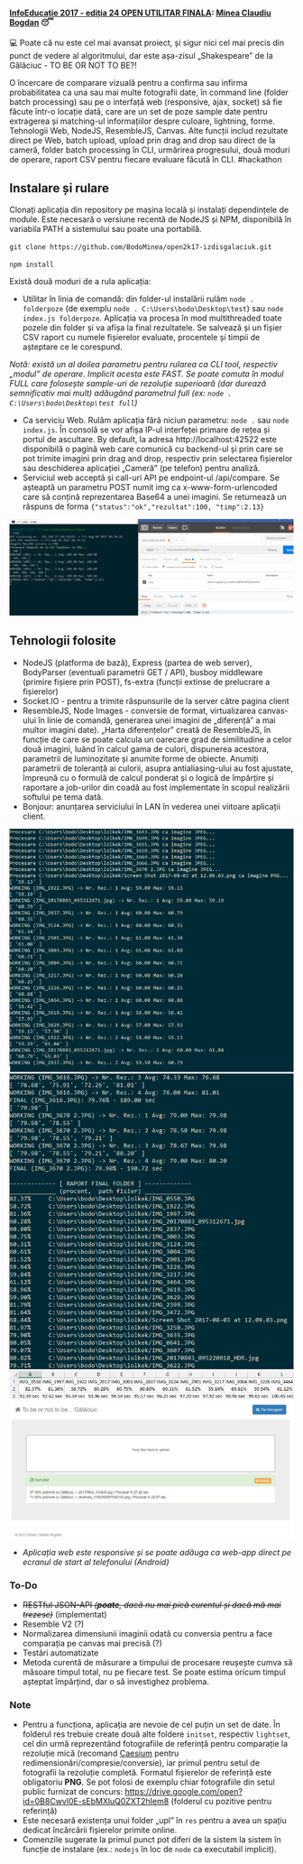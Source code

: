 #### [InfoEducație 2017 - ediția 24 OPEN UTILITAR FINALA](https://infoeducatie.ro/): [Minea Claudiu Bogdan](http://community.infoeducatie.ro/t/transitkit-cloud-based-intelligent-transportation-system-utilitar-bucuresti-lucrari-2017-nationala/4406) :sleeping:
:computer: Poate că nu este cel mai avansat proiect, și sigur nici cel mai precis din punct de vedere al algoritmului, dar este așa-zisul „Shakespeare” de la Gălăciuc - TO BE OR NOT TO BE?!

O încercare de comparare vizuală pentru a confirma sau infirma probabilitatea ca una sau mai multe fotografii date, în command line (folder batch processing) sau pe o interfață web (responsive, ajax, socket) să fie făcute într-o locație dată, care are un set de poze sample date pentru extragerea și matching-ul informațiilor despre culoare, lightning, forme. Tehnologii Web, NodeJS, ResembleJS, Canvas. Alte funcții includ rezultate direct pe Web, batch upload, upload prin drag and drop sau direct de la cameră, folder batch processing în CLI, urmărirea progresului, două moduri de operare, raport CSV pentru fiecare evaluare făcută în CLI.  #hackathon

## Instalare și rulare 
Clonați aplicația din repository pe mașina locală și instalați dependințele de module. Este necesară o versiune recentă de NodeJS și NPM, disponibilă în variabila PATH a sistemului sau poate una portabilă.

`git clone https://github.com/BodoMinea/open2k17-izdisgalaciuk.git`

`npm install`

Există două moduri de a rula aplicația:

- Utilitar în linia de comandă: din folder-ul instalării rulăm `node . folderpoze` (de exemplu `node . C:\Users\bodo\Desktop\test`) sau `node index.js folderpoze`. Aplicația va procesa în mod multithreaded toate pozele din folder și va afișa la final rezultatele. Se salvează și un fișier CSV raport cu numele fișierelor evaluate, procentele și timpii de așteptare ce le corespund.

_Notă: există un al doilea parametru pentru rularea ca CLI tool, respectiv „modul” de operare. Implicit acesta este FAST. Se poate comuta în modul FULL care folosește sample-uri de rezoluție superioară (dar durează semnificativ mai mult) adăugând parametrul full (ex: `node . C:\Users\bodo\Desktop\test full`)_
- Ca serviciu Web. Rulăm aplicația fără niciun parametru: `node .` sau `node index.js`. În consolă se vor afișa IP-ul interfeței primare de rețea și portul de ascultare. By default, la adresa http://localhost:42522 este disponibilă o pagină web care comunică cu backend-ul și prin care se pot trimite imagini prin drag and drop, respectiv prin selectarea fișierelor sau deschiderea aplicației „Cameră” (pe telefon) pentru analiză.
- Serviciul web acceptă și call-uri API pe endpoint-ul /api/compare. Se așteaptă un parametru POST numit img ca x-www-form-urlencoded care să conțină reprezentarea Base64 a unei imagini. Se returnează un răspuns de forma `{"status":"ok","rezultat":100, "timp":2.13}`

![api](./res/public/readme_api.png "JSONAPI")

## Tehnologii folosite
- NodeJS (platforma de bază), Express (partea de web server), BodyParser (eventuali parametrii GET / API), busboy middleware (primire fișiere prin POST), fs-extra (funcții extinse de prelucrare a fișierelor)
- Socket.IO - pentru a trimite răspunsurile de la server către pagina client
- ResembleJS, Node Images - conversie de format, virtualizarea canvas-ului în linie de comandă, generarea unei imagini de „diferență” a mai multor imagini date). „Harta diferențelor” creată de ResembleJS, în funcție de care se poate calcula un oarecare grad de similitudine a celor două imagini, luând în calcul gama de culori, dispunerea acestora,  parametrii de luminozitate și anumite forme de obiecte. Anumiți parametrii de toleranță ai culorii, asupra antialiasing-ului au fost ajustate, împreună cu o formulă de calcul ponderat și o logică de împărțire și raportare a job-urilor din coadă au fost implementate în scopul realizării softului pe tema dată.
- Bonjour: anunțarea serviciului în LAN în vederea unei viitoare aplicații client.

![Consola - în timpul rulării](./res/public/readme_running.png "Consola - în timpul rulării")
![Consola - raport final](./res/public/readme_final.png "Consola - raport final")
![CSV](./res/public/readme_excel.png "Fișierul CSV raport")
![web](./res/public/web.png "Pagina web")
* _Aplicația web este responsive și se poate adăuga ca web-app direct pe ecranul de start al telefonului (Android)_

### To-Do
- ~~RESTful JSON-API _(**poate**, dacă nu mai pică curentul și dacă mă mai trezesc)_~~ (implementat)
- Resemble V2 (?)
- Normalizarea dimensiunii imaginii odată cu conversia pentru a face comparația pe canvas mai precisă (?)
- Testări automatizate
- Metoda curentă de măsurare a timpului de procesare reușește cumva să măsoare timpul total, nu pe fiecare test. Se poate estima oricum timpul așteptat împărțind, dar o să investighez problema.

### Note
- Pentru a funcționa, aplicația are nevoie de cel puțin un set de date. În folderul res trebuie create două alte foldere `initset`, respectiv `lightset`, cel din urmă reprezentând fotografiile de referință pentru comparație la rezoluție mică (recomand [Caesium](https://saerasoft.com/caesium/) pentru redimensionări/compresie/conversie), iar primul pentru setul de fotografii la rezoluție completă. Formatul fișierelor de referință este obligatoriu **PNG**. Se pot folosi de exemplu chiar fotografiile din setul public furnizat de concurs: https://drive.google.com/open?id=0B8Cwvl0E-sEbMXluQ0ZXT2hIem8 (folderul cu pozitive pentru referință)
- Este necesară existența unui folder „upl” în `res` pentru a avea un spațiu dedicat încărcării fișierelor primite online.
- Comenzile sugerate la primul punct pot diferi de la sistem la sistem în funcție de instalare (ex.: `nodejs` în loc de `node` ca executabil implicit).
